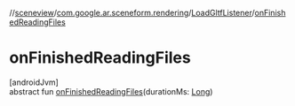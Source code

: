 //[sceneview](../../../index.md)/[com.google.ar.sceneform.rendering](../index.md)/[LoadGltfListener](index.md)/[onFinishedReadingFiles](on-finished-reading-files.md)

# onFinishedReadingFiles

[androidJvm]\
abstract fun [onFinishedReadingFiles](on-finished-reading-files.md)(durationMs: [Long](https://kotlinlang.org/api/latest/jvm/stdlib/kotlin/-long/index.html))
